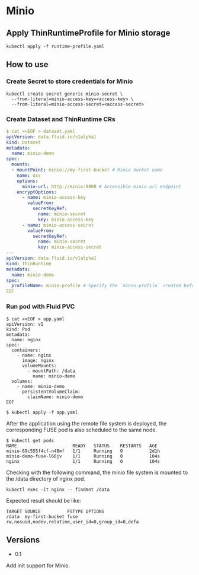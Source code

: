 # Minio

## Apply ThinRuntimeProfile for Minio storage

```shell
kubectl apply -f runtime-profile.yaml
```

## How to use

### Create Secret to store credentials for Minio
```
kubectl create secret generic minio-secret \
  --from-literal=minio-access-key=<access-key> \ 
  --from-literal=minio-access-secret=<access-secret>
```

### Create Dataset and ThinRuntime CRs

```yaml
$ cat <<EOF > dataset.yaml
apiVersion: data.fluid.io/v1alpha1
kind: Dataset
metadata:
  name: minio-demo
spec:
  mounts:
  - mountPoint: minio://my-first-bucket # Minio bucket name 
    name: oss
    options:
      minio-url: http://minio:9000 # Accessible minio url endpoint
    encryptOptions:
      - name: minio-access-key
        valueFrom:
          secretKeyRef:
            name: minio-secret
            key: minio-access-key
      - name: minio-access-secret
        valueFrom:
          secretKeyRef:
            name: minio-secret
            key: minio-access-secret
---
apiVersion: data.fluid.io/v1alpha1
kind: ThinRuntime
metadata:
  name: minio-demo
spec:
  profileName: minio-profile # Specify the `minio-profile` created before
EOF
```

### Run pod with Fluid PVC

```shell
$ cat <<EOF > app.yaml
apiVersion: v1
kind: Pod
metadata:
  name: nginx
spec:
  containers:
    - name: nginx
      image: nginx
      volumeMounts:
        - mountPath: /data
          name: minio-demo
  volumes:
    - name: minio-demo
      persistentVolumeClaim:
        claimName: minio-demo
EOF

$ kubectl apply -f app.yaml
```
After the application using the remote file system is deployed, the corresponding FUSE pod is also scheduled to the same node.

```shell
$ kubectl get pods
NAME                     READY   STATUS    RESTARTS   AGE
minio-69c555f4cf-n48mf   1/1     Running   0          2d1h
minio-demo-fuse-l66jv    1/1     Running   0          104s
nginx                    1/1     Running   0          104s
```
Checking with the following command, the minio file system is mounted to the /data directory of nginx pod. 
```shell
kubectl exec -it nginx -- findmnt /data
```

Expected result should be like:
```
TARGET SOURCE          FSTYPE OPTIONS
/data  my-first-bucket fuse   rw,nosuid,nodev,relatime,user_id=0,group_id=0,defa
```

## Versions

* 0.1

Add init support for Minio.